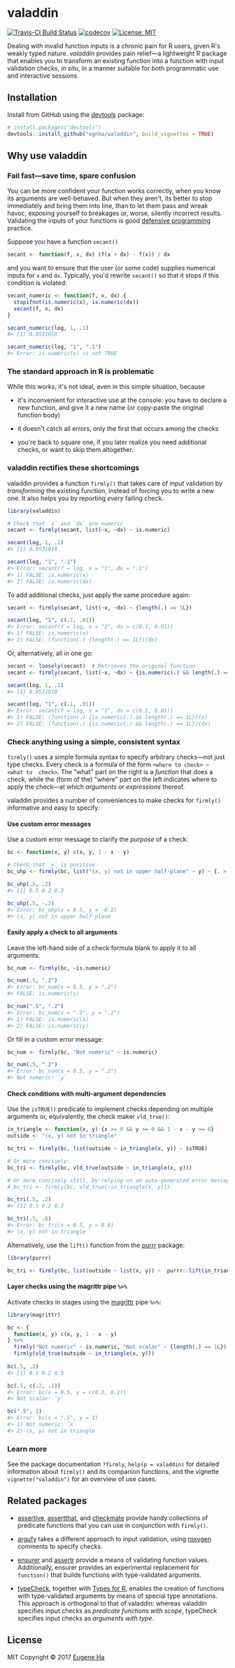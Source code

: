 
<!-- README.md is generated from README.Rmd. Please edit that file -->
valaddin
========

[![Travis-CI Build Status](https://travis-ci.org/egnha/valaddin.svg?branch=master)](https://travis-ci.org/egnha/valaddin) [![codecov](https://codecov.io/gh/egnha/valaddin/branch/master/graph/badge.svg)](https://codecov.io/gh/egnha/valaddin) [![License: MIT](https://img.shields.io/badge/License-MIT-yellow.svg)](https://opensource.org/licenses/MIT)

Dealing with invalid function inputs is a chronic pain for R users, given R's weakly typed nature. *valaddin* provides pain relief—a lightweight R package that enables you to transform an existing function into a function with input validation checks, *in situ*, in a manner suitable for both programmatic use and interactive sessions.

Installation
------------

Install from GitHub using the [devtools](https://github.com/hadley/devtools) package:

``` r
# install.packages("devtools")
devtools::install_github("egnha/valaddin", build_vignettes = TRUE)
```

Why use valaddin
----------------

### Fail fast—save time, spare confusion

You can be more confident your function works correctly, when you know its arguments are well-behaved. But when they aren't, its better to stop immediately and bring them into line, than to let them pass and wreak havoc, exposing yourself to breakages or, worse, silently incorrect results. Validating the inputs of your functions is good [defensive programming](http://adv-r.had.co.nz/Exceptions-Debugging.html#defensive-programming) practice.

Suppose you have a function `secant()`

``` r
secant <- function(f, x, dx) (f(x + dx) - f(x)) / dx
```

and you want to ensure that the user (or some code) supplies numerical inputs for `x` and `dx`. Typically, you'd rewrite `secant()` so that it stops if this condition is violated:

``` r
secant_numeric <- function(f, x, dx) {
  stopifnot(is.numeric(x), is.numeric(dx))
  secant(f, x, dx)
}

secant_numeric(log, 1, .1)
#> [1] 0.9531018

secant_numeric(log, "1", ".1")
#> Error: is.numeric(x) is not TRUE
```

### The standard approach in R is problematic

While this works, it's not ideal, even in this simple situation, because

-   it's inconvenient for interactive use at the console: you have to declare a new function, and give it a new name (or copy-paste the original function body)

-   it doesn't catch all errors, only the first that occurs among the checks

-   you're back to square one, if you later realize you need additional checks, or want to skip them altogether.

### valaddin rectifies these shortcomings

valaddin provides a function `firmly()` that takes care of input validation by *transforming* the existing function, instead of forcing you to write a new one. It also helps you by reporting *every* failing check.

``` r
library(valaddin)

# Check that `x` and `dx` are numeric
secant <- firmly(secant, list(~x, ~dx) ~ is.numeric)

secant(log, 1, .1)
#> [1] 0.9531018

secant(log, "1", ".1")
#> Error: secant(f = log, x = "1", dx = ".1")
#> 1) FALSE: is.numeric(x)
#> 2) FALSE: is.numeric(dx)
```

To add additional checks, just apply the same procedure again:

``` r
secant <- firmly(secant, list(~x, ~dx) ~ {length(.) == 1L})

secant(log, "1", c(.1, .01))
#> Error: secant(f = log, x = "1", dx = c(0.1, 0.01))
#> 1) FALSE: is.numeric(x)
#> 2) FALSE: (function(.) {length(.) == 1L})(dx)
```

Or, alternatively, all in one go:

``` r
secant <- loosely(secant)  # Retrieves the original function
secant <- firmly(secant, list(~x, ~dx) ~ {is.numeric(.) && length(.) == 1L})

secant(log, 1, .1)
#> [1] 0.9531018

secant(log, "1", c(.1, .01))
#> Error: secant(f = log, x = "1", dx = c(0.1, 0.01))
#> 1) FALSE: (function(.) {is.numeric(.) && length(.) == 1L})(x)
#> 2) FALSE: (function(.) {is.numeric(.) && length(.) == 1L})(dx)
```

### Check anything using a simple, consistent syntax

`firmly()` uses a simple formula syntax to specify arbitrary checks—not just type checks. Every check is a formula of the form `<where to check> ~ <what to  check>`. The "what" part on the right is a *function* that does a check, while the (form of the) "where" part on the left indicates where to apply the check—at which *arguments* or *expressions* thereof.

valaddin provides a number of conveniences to make checks for `firmly()` informative and easy to specify.

#### Use custom error messages

Use a custom error message to clarify the *purpose* of a check:

``` r
bc <- function(x, y) c(x, y, 1 - x - y)

# Check that `y` is positive
bc_uhp <- firmly(bc, list("(x, y) not in upper half-plane" ~ y) ~ {. > 0})

bc_uhp(.5, .2)
#> [1] 0.5 0.2 0.3

bc_uhp(.5, -.2)
#> Error: bc_uhp(x = 0.5, y = -0.2)
#> (x, y) not in upper half-plane
```

#### Easily apply a check to all arguments

Leave the left-hand side of a check formula blank to apply it to all arguments:

``` r
bc_num <- firmly(bc, ~is.numeric)

bc_num(.5, ".2")
#> Error: bc_num(x = 0.5, y = ".2")
#> FALSE: is.numeric(y)

bc_num(".5", ".2")
#> Error: bc_num(x = ".5", y = ".2")
#> 1) FALSE: is.numeric(x)
#> 2) FALSE: is.numeric(y)
```

Or fill in a custom error message:

``` r
bc_num <- firmly(bc, "Not numeric" ~ is.numeric)

bc_num(.5, ".2")
#> Error: bc_num(x = 0.5, y = ".2")
#> Not numeric: `y`
```

#### Check conditions with multi-argument dependencies

Use the `isTRUE()` predicate to implement checks depending on multiple arguments or, equivalently, the check maker `vld_true()`:

``` r
in_triangle <- function(x, y) {x >= 0 && y >= 0 && 1 - x - y >= 0}
outside <- "(x, y) not in triangle"

bc_tri <- firmly(bc, list(outside ~ in_triangle(x, y)) ~ isTRUE)

# Or more concisely:
bc_tri <- firmly(bc, vld_true(outside ~ in_triangle(x, y)))

# Or more concisely still, by relying on an auto-generated error message:
# bc_tri <- firmly(bc, vld_true(~in_triangle(x, y)))

bc_tri(.5, .2)
#> [1] 0.5 0.2 0.3

bc_tri(.5, .6)
#> Error: bc_tri(x = 0.5, y = 0.6)
#> (x, y) not in triangle
```

Alternatively, use the `lift()` function from the [purrr](https://github.com/hadley/purrr) package:

``` r
library(purrr)

bc_tri <- firmly(bc, list(outside ~ list(x, y)) ~  purrr::lift(in_triangle))
```

#### Layer checks using the magrittr pipe `%>%`

Activate checks in stages using the [magrittr](https://github.com/tidyverse/magrittr) pipe `%>%`:

``` r
library(magrittr)

bc <- {
  function(x, y) c(x, y, 1 - x - y)
} %>%
  firmly("Not numeric" ~ is.numeric, "Not scalar" ~ {length(.) == 1L}) %>%
  firmly(vld_true(outside ~ in_triangle(x, y)))
                   
bc(.5, .2)
#> [1] 0.5 0.2 0.3

bc(.5, c(.2, .1))
#> Error: bc(x = 0.5, y = c(0.2, 0.1))
#> Not scalar: `y`

bc(".5", 1)
#> Error: bc(x = ".5", y = 1)
#> 1) Not numeric: `x`
#> 2) (x, y) not in triangle
```

### Learn more

See the package documentation `?firmly`, `help(p = valaddin)` for detailed information about `firmly()` and its companion functions, and the vignette `vignette("valaddin")` for an overview of use cases.

Related packages
----------------

-   [assertive](https://bitbucket.org/richierocks/assertive), [assertthat](https://github.com/hadley/assertthat), and [checkmate](https://github.com/mllg/checkmate) provide handy collections of predicate functions that you can use in conjunction with `firmly()`.

-   [argufy](https://github.com/gaborcsardi/argufy) takes a different approach to input validation, using [roxygen](https://github.com/klutometis/roxygen) comments to specify checks.

-   [ensurer](https://github.com/smbache/ensurer) and [assertr](https://github.com/ropensci/assertr) provide a means of validating function values. Additionally, ensurer provides an experimental replacement for `function()` that builds functions with type-validated arguments.

-   [typeCheck](https://github.com/jimhester/typeCheck), together with [Types for R](https://github.com/jimhester/types), enables the creation of functions with type-validated arguments by means of special type annotations. This approach is orthogonal to that of valaddin: whereas valaddin specifies input checks as *predicate functions with scope*, typeCheck specifies input checks as *arguments with type*.

License
-------

MIT Copyright © 2017 [Eugene Ha](https://github.com/egnha)
